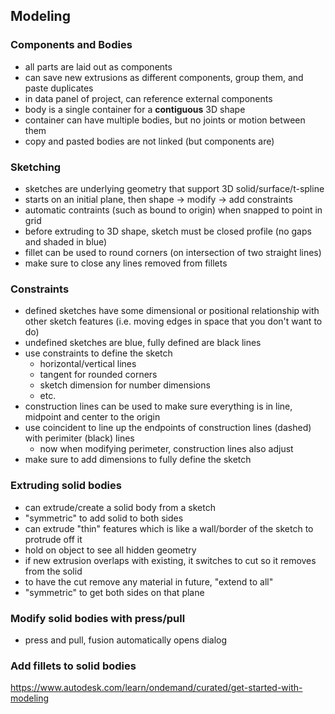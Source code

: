 ## Modeling

### Components and Bodies
- all parts are laid out as components
- can save new extrusions as different components, group them, and paste duplicates
- in data panel of project, can reference external components
- body is a single container for a **contiguous** 3D shape
- container can have multiple bodies, but no joints or motion between them
- copy and pasted bodies are not linked (but components are)

### Sketching
- sketches are underlying geometry that support 3D solid/surface/t-spline
- starts on an initial plane, then shape -> modify -> add constraints
- automatic contraints (such as bound to origin) when snapped to point in grid
- before extruding to 3D shape, sketch must be closed profile (no gaps and shaded in blue)
- fillet can be used to round corners (on intersection of two straight lines)
- make sure to close any lines removed from fillets

### Constraints
- defined sketches have some dimensional or positional relationship with other sketch features (i.e. moving edges in space that you don't want to do)
- undefined sketches are blue, fully defined are black lines
- use constraints to define the sketch
  - horizontal/vertical lines
  - tangent for rounded corners
  - sketch dimension for number dimensions
  - etc.
- construction lines can be used to make sure everything is in line, midpoint and center to the origin
- use coincident to line up the endpoints of construction lines (dashed) with perimiter (black) lines
  - now when modifying perimeter, construction lines also adjust
- make sure to add dimensions to fully define the sketch

### Extruding solid bodies
- can extrude/create a solid body from a sketch
- "symmetric" to add solid to both sides
- can extrude "thin" features which is like a wall/border of the sketch to protrude off it
- hold on object to see all hidden geometry
- if new extrusion overlaps with existing, it switches to cut so it removes from the solid
- to have the cut remove any material in future, "extend to all"
- "symmetric" to get both sides on that plane

### Modify solid bodies with press/pull
- press and pull, fusion automatically opens dialog

### Add fillets to solid bodies

https://www.autodesk.com/learn/ondemand/curated/get-started-with-modeling
